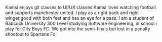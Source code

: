  Kamsi enjoys git classes to UI/UX classes
 Kamsi loves watching football and supports manchester united. I play as a right back and right winger,good with both feet and has an eye for a pass. I am a student of Babcock University 300 Level studying Software engineering, in school i play for City Boys FC. We got into the semi-finals but lost in a penalty shootout to Spartans Fc
